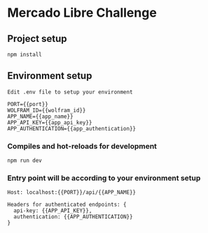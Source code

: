 # Mercado Libre Challenge

## Project setup
```
npm install
```

## Environment setup
```
Edit .env file to setup your environment

PORT={{port}}
WOLFRAM_ID={{wolfram_id}}
APP_NAME={{app_name}}
APP_API_KEY={{app_api_key}}
APP_AUTHENTICATION={{app_authentication}}
```

### Compiles and hot-reloads for development
```
npm run dev
```

### Entry point will be according to your environment setup
```
Host: localhost:{{PORT}}/api/{{APP_NAME}}

Headers for authenticated endpoints: {
  api-key: {{APP_API_KEY}},
  authentication: {{APP_AUTHENTICATION}}
}
```
